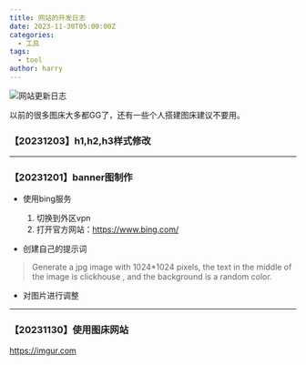 ```yaml
---
title: 网站的开发日志
date: 2023-11-30T05:00:00Z
categories:
  - 工具
tags:
  - tool
author: harry
---
```


<img src="https://i.imgur.com/QaeRXCs.jpg" alt="网站更新日志">

以前的很多图床大多都GG了，还有一些个人搭建图床建议不要用。

<!--more-->


### 【20231203】h1,h2,h3样式修改


---


### 【20231201】banner图制作 

- 使用bing服务

  1. 切换到外区vpn
  2. 打开官方网站：https://www.bing.com/ 


- 创建自己的提示词

> Generate a jpg image with 1024*1024 pixels, the text in the middle of the image is clickhouse , and the background is a random color.


- 对图片进行调整

---


### 【20231130】使用图床网站

  https://imgur.com